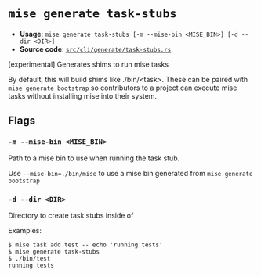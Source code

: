 # `mise generate task-stubs`

- **Usage**: `mise generate task-stubs [-m --mise-bin <MISE_BIN>] [-d --dir <DIR>]`
- **Source code**: [`src/cli/generate/task-stubs.rs`](https://github.com/jdx/mise/blob/main/src/cli/generate/task-stubs.rs)

[experimental] Generates shims to run mise tasks

By default, this will build shims like ./bin/&lt;task>. These can be paired with `mise generate bootstrap`
so contributors to a project can execute mise tasks without installing mise into their system.

## Flags

### `-m --mise-bin <MISE_BIN>`

Path to a mise bin to use when running the task stub.

Use `--mise-bin=./bin/mise` to use a mise bin generated from `mise generate bootstrap`

### `-d --dir <DIR>`

Directory to create task stubs inside of

Examples:

```
$ mise task add test -- echo 'running tests'
$ mise generate task-stubs
$ ./bin/test
running tests
```
